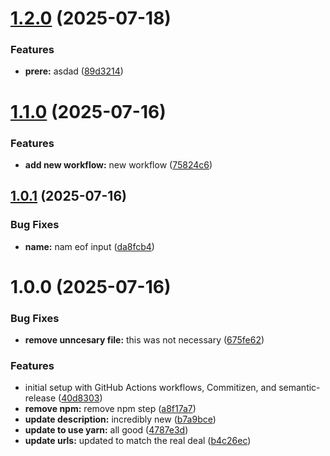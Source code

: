 # [1.2.0](https://github.com/drodriguez-aeg/githubsemver/compare/v1.1.0...v1.2.0) (2025-07-18)


### Features

* **prere:** asdad ([89d3214](https://github.com/drodriguez-aeg/githubsemver/commit/89d3214f0f566ddd5217eb88b6599c07804a9d10))

# [1.1.0](https://github.com/drodriguez-aeg/githubsemver/compare/v1.0.1...v1.1.0) (2025-07-16)


### Features

* **add new workflow:** new workflow ([75824c6](https://github.com/drodriguez-aeg/githubsemver/commit/75824c62db6c5a41bce51b1f5e2954cb45cd093a))

## [1.0.1](https://github.com/drodriguez-aeg/githubsemver/compare/v1.0.0...v1.0.1) (2025-07-16)


### Bug Fixes

* **name:** nam eof input ([da8fcb4](https://github.com/drodriguez-aeg/githubsemver/commit/da8fcb4784329589f1b6757929c097b6308e4dc7))

# 1.0.0 (2025-07-16)


### Bug Fixes

* **remove unncesary file:** this was not necessary ([675fe62](https://github.com/drodriguez-aeg/githubsemver/commit/675fe624d46afbb92b42f2eeda27b6da18f81042))


### Features

* initial setup with GitHub Actions workflows, Commitizen, and semantic-release ([40d8303](https://github.com/drodriguez-aeg/githubsemver/commit/40d8303ec1976de07b45f04892b8fd9eb8cd823e))
* **remove npm:** remove npm step ([a8f17a7](https://github.com/drodriguez-aeg/githubsemver/commit/a8f17a70503faa7b999c04b4be99b2bd2de43091))
* **update description:** incredibly new ([b7a9bce](https://github.com/drodriguez-aeg/githubsemver/commit/b7a9bcec0a8b6f8441088e589e30b595d38d10ff))
* **update to use yarn:** all good ([4787e3d](https://github.com/drodriguez-aeg/githubsemver/commit/4787e3d5ba8a3896921b6ba6cb532b5b9486f308))
* **update urls:** updated to match the real deal ([b4c26ec](https://github.com/drodriguez-aeg/githubsemver/commit/b4c26ecddc7a09d17f6c2abb9be113b0f7055958))
